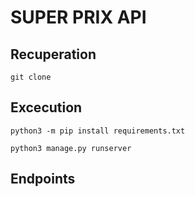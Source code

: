 # SUPER PRIX API


## Recuperation

`git clone `

## Excecution

`python3 -m pip install requirements.txt`

`python3 manage.py runserver`


## Endpoints

